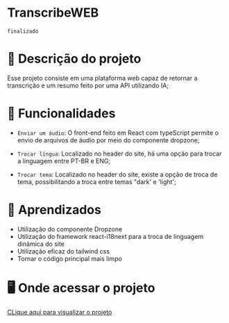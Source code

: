 # TranscribeWEB
`finalizado`

# 📝 Descrição do projeto
Esse projeto consiste em uma plataforma web capaz de retornar a transcrição e um resumo feito por uma API utilizando IA;

# 🔨 Funcionalidades
- `Enviar um áudio`: O front-end feito em React com typeScript permite o envio de arquivos de áudio por meio do componente dropzone;
  
- `Trocar língua`: Localizado no header do site, há uma opção para trocar a linguagem entre PT-BR e ENG;

- `Trocar tema`: Localizado no header do site, existe a opção de troca de tema, possibilitando a troca entre temas "dark' e 'light';

# 📖 Aprendizados
- Utilização do componente Dropzone
- Utilização do framework react-i18next para a troca de linguagem dinâmica do site
- Utilização eficaz do tailwind css
- Tornar o código principal mais limpo

# 🖥️ Onde acessar o projeto
<a href="https://transcribewebfrontend.vercel.app/">CLique aqui para visualizar o projeto</a>
